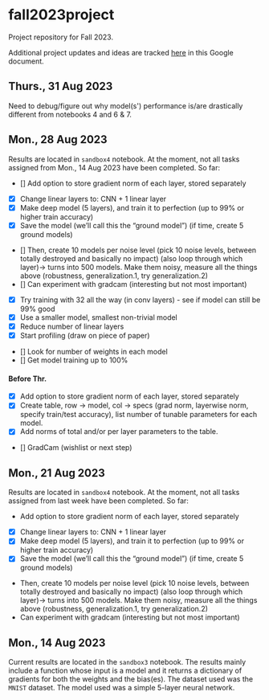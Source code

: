 # fall2023project

Project repository for Fall 2023.

Additional project updates and ideas are tracked [here](https://docs.google.com/document/d/1dAC3PbRFhyn5d6C20mu9IZUByrOPYdFOuoT-tBWvpok/edit) in this Google document.


## Thurs., 31 Aug 2023

Need to debug/figure out why model(s') performance is/are drastically different from notebooks 4 and 6 & 7.

## Mon., 28 Aug 2023

Results are located in ``sandbox4`` notebook. At the moment, not all tasks assigned from Mon., 14 Aug 2023 have been completed. So far:
- [] Add option to store gradient norm of each layer, stored separately
- [X] Change linear layers to: CNN + 1 linear layer
- [X] Make deep model (5 layers), and train it to perfection (up to 99% or higher train accuracy)
- [X] Save the model (we’ll call this the “ground model”) (if time, create 5 ground models)
- [] Then, create 10 models per noise level (pick 10 noise levels, between totally destroyed and basically no impact) (also loop through which layer)→ turns into 500 models. Make them noisy, measure all the things above (robustness, generalization.1, try generalization.2)
- [] Can experiment with gradcam (interesting but not most important)
- [X] Try training with 32 all the way (in conv layers) - see if model can still be 99% good
- [X] Use a smaller model, smallest non-trivial model
- [X] Reduce number of linear layers
- [X] Start profiling (draw on piece of paper)
- [] Look for number of weights in each model
- [] Get model training up to 100% 

#### Before Thr.

- [X] Add option to store gradient norm of each layer, stored separately
- [X] Create table, row -> model, col -> specs (grad norm, layerwise norm, specify train/test accuracy), list number of tunable parameters for each model.
- [X] Add norms of total and/or per layer parameters to the table.
- [] GradCam (wishlist or next step)


## Mon., 21 Aug 2023

Results are located in ``sandbox4`` notebook. At the moment, not all tasks assigned from last week have been completed. So far:
- Add option to store gradient norm of each layer, stored separately
- [X] Change linear layers to: CNN + 1 linear layer
- [X] Make deep model (5 layers), and train it to perfection (up to 99% or higher train accuracy)
- [X] Save the model (we’ll call this the “ground model”) (if time, create 5 ground models)
- Then, create 10 models per noise level (pick 10 noise levels, between totally destroyed and basically no impact) (also loop through which layer)→ turns into 500 models. Make them noisy, measure all the things above (robustness, generalization.1, try generalization.2)
- Can experiment with gradcam (interesting but not most important)

## Mon., 14 Aug 2023

Current results are located in the ``sandbox3`` notebook. The results mainly include a function whose input is a model and it returns a dictionary of gradients for both the weights and the bias(es). The dataset used was the ``MNIST`` dataset. The model used was a simple 5-layer neural network.
